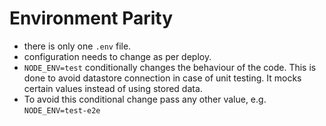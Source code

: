 # Environment Parity

- there is only one `.env` file.
- configuration needs to change as per deploy.
- `NODE_ENV=test` conditionally changes the behaviour of the code. This is done to avoid datastore connection in case of unit testing. It mocks certain values instead of using stored data.
- To avoid this conditional change pass any other value, e.g. `NODE_ENV=test-e2e`
